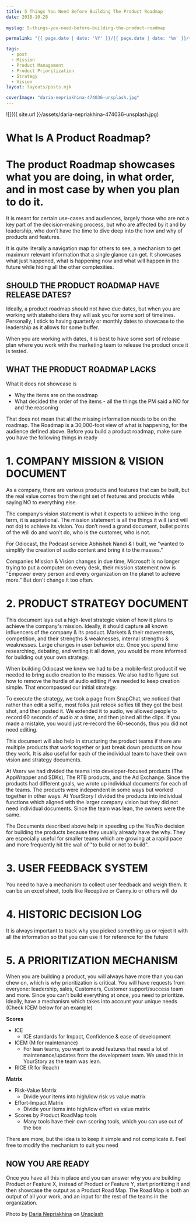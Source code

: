 ```yaml
---
title: 5 Things You Need Before Building The Product Roadmap
date: 2018-10-28
 
myslug: 5-things-you-need-before-building-the-product-roadmap

permalink: "{{ page.date | date: '%Y' }}/{{ page.date | date: '%m' }}/{{ page.date | date: '%d' }}/{{ myslug | slug }}/index.html"

tags: 
  - post
  - Mission
  - Product Management 
  - Product Prioritization
  - Strategy 
  - Vision
layout: layouts/posts.njk

coverImage: "daria-nepriakhina-474036-unsplash.jpg"
---
```

![]({{ site.url }}/assets/daria-nepriakhina-474036-unsplash.jpg)


# What Is A Product Roadmap?

# The product Roadmap showcases what you are doing, in what order, and in most case by when you plan to do it.

It is meant for certain use-cases and audiences, largely those who are not a key part of the decision-making process, but who are affected by it and by leadership, who don’t have the time to dive deep into the how and why of products and features.

It is quite literally a navigation map for others to see, a mechanism to get maximum relevant information that a single glance can get. It showcases what just happened, what is happening now and what will happen in the future while hiding all the other complexities.

## SHOULD THE PRODUCT ROADMAP HAVE RELEASE DATES?

Ideally, a product roadmap should not have due dates, but when you are working with stakeholders they will ask you for some sort of timelines. Personally, I stick to having quarterly or monthly dates to showcase to the leadership as it allows for some buffer.

When you are working with dates, it is best to have some sort of release plan where you work with the marketing team to release the product once it is tested.

## WHAT THE PRODUCT ROADMAP LACKS

What it does not showcase is

- Why the items are on the roadmap
- What decided the order of the items - all the things the PM said a NO for and the reasoning

That does not mean that all the missing information needs to be on the roadmap. The Roadmap is a 30,000-foot view of what is happening, for the audience defined above. Before you build a product roadmap, make sure you have the following things in ready

# 1\. COMPANY MISSION & VISION DOCUMENT

As a company, there are various products and features that can be built, but the real value comes from the right set of features and products while saying NO to everything else.

The company’s vision statement is what it expects to achieve in the long term, it is aspirational. The mission statement is all the things it will (and will not do) to achieve its vision. You don’t need a grand document, bullet points of the will do and won’t do, who is the customer, who is not.

For Odiocast, the Podcast service Abhishek Nandi & I built, we "wanted to simplify the creation of audio content and bring it to the masses."

Companies Mission & Vision changes in due time, Microsoft is no longer trying to put a computer on every desk, their mission statement now is "Empower every person and every organization on the planet to achieve more." But don't change it too often.

# 2\. PRODUCT STRATEGY DOCUMENT

This document lays out a high-level strategic vision of how it plans to achieve the company's mission. Ideally, it should capture all known influencers of the company & its product. Markets & their movements, competition, and their strengths & weaknesses, internal strengths & weaknesses. Large changes in user behavior etc. Once you spend time researching, debating, and writing it all down, you would be more informed for building out your own strategy.

When building Odiocast we knew we had to be a mobile-first product if we needed to bring audio creation to the masses. We also had to figure out how to remove the hurdle of audio editing if we needed to keep creation simple. That encompassed our initial strategy.

To execute the strategy, we took a page from SnapChat, we noticed that rather than edit a selfie, most folks just retook selfies till they got the best shot, and then posted it. We extended it to audio, we allowed people to record 60 seconds of audio at a time, and then joined all the clips. If you made a mistake, you would just re-record the 60-seconds, thus you did not need editing.

This document will also help in structuring the product teams if there are multiple products that work together or just break down products on how they work. It is also useful for each of the individual team to have their own vision and strategy documents.

At Vserv we had divided the teams into developer-focused products (The AppWrapper and SDKs), The RTB products, and the Ad Exchange. Since the products had different goals, we wrote up individual documents for each of the teams. The products were independent in some ways but worked together in other ways. At YourStory I divided the products into individual functions which aligned with the larger company vision but they did not need individual documents. Since the team was lean, the owners were the same.

The Documents described above help in speeding up the Yes/No decision for building the products because they usually already have the why. They are especially useful for smaller teams which are growing at a rapid pace and more frequently hit the wall of "to build or not to build".

# 3\. USER FEEDBACK SYSTEM

You need to have a mechanism to collect user feedback and weigh them. It can be an excel sheet, tools like Receptive or Canny.io or others will do

# 4\. HISTORIC DECISION LOG

It is always important to track why you picked something up or reject it with all the information so that you can use it for reference for the future

# 5\. A PRIORITIZATION MECHANISM

When you are building a product, you will always have more than you can chew on, which is why prioritization is critical. You will have requests from everyone: leadership, sales, Customers, Customer support/success team and more. Since you can't build everything at once, you need to prioritize. Ideally, have a mechanism which takes into account your unique needs (Check ICEM below for an example)

**Scores**

- ICE
    - ICE standards for Impact, Confidence & ease of development
- ICEM (M for maintenance)
    - For lean teams, you want to avoid features that need a lot of maintenance/updates from the development team. We used this in YourStory as the team was lean.
- RICE (R for Reach)

**Matrix**

- Risk-Value Matrix
    - Divide your items into high/low risk vs value matrix
- Effort-Impact Matrix
    - Divide your items into high/low effort vs value matrix
- Scores by Product RoadMap tools
    - Many tools have their own scoring tools, which you can use out of the box

There are more, but the idea is to keep it simple and not complicate it. Feel free to modify the mechanism to suit you need

## NOW YOU ARE READY

Once you have all this in place and you can answer why you are building Product or Feature X, instead of Product or Feature Y, start prioritizing it and then showcase the output as a Product Road Map. The Road Map is both an output of all your work, and an input for the rest of the teams in the organization.

Photo by [Daria Nepriakhina](https://unsplash.com/photos/zoCDWPuiRuA?utm_source=unsplash&utm_medium=referral&utm_content=creditCopyText) on [Unsplash](https://unsplash.com/search/photos/post-it-notes?utm_source=unsplash&utm_medium=referral&utm_content=creditCopyText)
